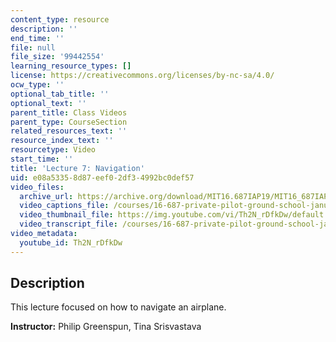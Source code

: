 ```yaml
---
content_type: resource
description: ''
end_time: ''
file: null
file_size: '99442554'
learning_resource_types: []
license: https://creativecommons.org/licenses/by-nc-sa/4.0/
ocw_type: ''
optional_tab_title: ''
optional_text: ''
parent_title: Class Videos
parent_type: CourseSection
related_resources_text: ''
resource_index_text: ''
resourcetype: Video
start_time: ''
title: 'Lecture 7: Navigation'
uid: e08a5335-8d87-eef0-2df3-4992bc0def57
video_files:
  archive_url: https://archive.org/download/MIT16.687IAP19/MIT16_687IAP19_lec07_300k.mp4
  video_captions_file: /courses/16-687-private-pilot-ground-school-january-iap-2019/df7ed0116d97515ab3f7dcb2229117f8_Th2N_rDfkDw.vtt
  video_thumbnail_file: https://img.youtube.com/vi/Th2N_rDfkDw/default.jpg
  video_transcript_file: /courses/16-687-private-pilot-ground-school-january-iap-2019/28d91c270372962f691a75b17a2e8dc5_Th2N_rDfkDw.pdf
video_metadata:
  youtube_id: Th2N_rDfkDw
---
```


Description
-----------

This lecture focused on how to navigate an airplane.

**Instructor:** Philip Greenspun, Tina Srisvastava

